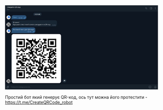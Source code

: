 ![Генератор QR-коду](.readme_preview.png)

Простий бот який генерує QR-код, ось тут можна його протестити - https://t.me/CreateQRCode_robot
